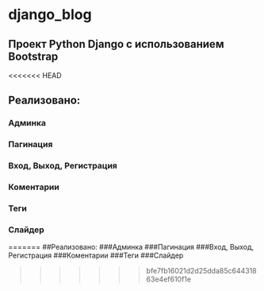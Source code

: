 # django_blog
## Проект Python Django с использованием Bootstrap
<<<<<<< HEAD
## Реализовано:
### Админка
### Пагинация
### Вход, Выход, Регистрация
### Коментарии
### Теги
### Слайдер
=======
##Реализовано:
###Админка
###Пагинация
###Вход, Выход, Регистрация
###Коментарии
###Теги
###Слайдер
>>>>>>> bfe7fb16021d2d25dda85c64431863e4ef610f1e
